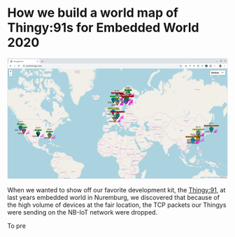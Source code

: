 # How we build a world map of Thingy:91s for Embedded World 2020

![Screenshot of world.thingy.rocks](https://raw.githubusercontent.com/coderbyheart/nrfcloud-udp-proxy/blogpost/map.png)

When we wanted to show off our favorite development kit, the [Thingy:91](https://www.nordicsemi.com/Software-and-tools/Prototyping-platforms/Nordic-Thingy-91), at last years embedded world in Nuremburg, we discovered that because of the high volume of devices at the fair location, the TCP packets our Thingys were sending on the NB-IoT network were dropped. 

To pre
<!--stackedit_data:
eyJoaXN0b3J5IjpbMjQzNTg3MjEzLC0xMDA4MDU4NjE0LC0xMD
M3NDA1MTc1LDIxMDQ1Mjg5OTcsMTc3MTk1NDM3LC0xMDY3OTk2
NDM3XX0=
-->